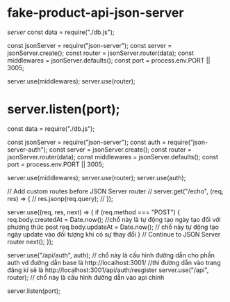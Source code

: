 # fake-product-api-json-server

_server_
const data = require("./db.js");

const jsonServer = require("json-server");
const server = jsonServer.create();
const router = jsonServer.router(data);
const middlewares = jsonServer.defaults();
const port = process.env.PORT || 3005;

server.use(middlewares);
server.use(router);

# server.listen(port);

const data = require("./db.js");

const jsonServer = require("json-server");
const auth = require("json-server-auth");
const server = jsonServer.create();
const router = jsonServer.router(data);
const middlewares = jsonServer.defaults();
const port = process.env.PORT || 3005;

server.use(middlewares);
server.use(router);
server.use(auth);

// Add custom routes before JSON Server router
// server.get("/echo", (req, res) => {
// res.jsonp(req.query);
// });

server.use((req, res, next) => {
if (req.method === "POST") {
req.body.createdAt = Date.now(); //chổ này là tự động tạo ngày tạo đối với phương thức post
req.body.updateAt = Date.now(); // chổ này tự động tạo ngày update vào đối tượng khi có sự thay đổi
}
// Continue to JSON Server router
next();
});

server.use("/api/auth", auth); // chổ này là cấu hình đường dẫn cho phần auth vd đường dẫn base là http://localhost:3001/
//thì đường dẫn vào trang đăng kí sẽ là http://localhost:3001/api/auth/resgister
server.use("/api", router); // chổ này là cấu hình đường dẫn vào api chính

server.listen(port);
